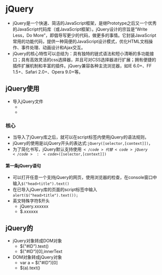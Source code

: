 # jQuery
- jQuery是一个快速、简洁的JavaScript框架，是继Prototype之后又一个优秀的JavaScript代码库（或JavaScript框架）。jQuery设计的宗旨是“Write Less，Do More”，即倡导写更少的代码，做更多的事情。它封装JavaScript常用的功能代码，提供一种简便的JavaScript设计模式，优化HTML文档操作、事件处理、动画设计和Ajax交互。
- jQuery的核心特性可以总结为：具有独特的链式语法和短小清晰的多功能接口；具有高效灵活的css选择器，并且可对CSS选择器进行扩展；拥有便捷的插件扩展机制和丰富的插件。jQuery兼容各种主流浏览器，如IE 6.0+、FF 1.5+、Safari 2.0+、Opera 9.0+等。

<script src="https://cdn.bootcss.com/jquery/3.2.1/jquery.js"></script>

## jQuery使用
- 导入jQuery文件
	- <code><script src="../jquery3_0_0.js"></script></code>
	- <code><script src="https://cdn.bootcss.com/jquery/3.2.1/jquery.js"></script></code>


### 核心
- 当导入了jQuery库之后，就可以在script标签内使用jQuery的语法规则，
- jQuery的使用是以jQuery开头的表达式:<code>jQuery([selector,[context]])</code>，
- 为了简化书写，jQuery默认支持使用<code>$</code>代替<code>jQuery</code>:<code>$([selector,[context]])</code>

#### 第一条jQuery语句
- 可以打开任意一个支持jQuery的网页，使用浏览器的检查，在console窗口中输入<code>$("head>title").text()</code>
- 在已导入jQuery库的页面的script标签中输入<code>alert($("head>title").text());</code>
- 英文特殊字符$开头
	- jQuery.xxxxxx
	- $.xxxxxx


## jQuery的


- jQuery对象转成DOM对象
	- $("#ID").text()
	- $("#ID")[0],innerText
- DOM对象转成jQuery对象
	- var a = $("#ID")[0]
	- $(a).text()




























<script>$("code").css('color', '#D05')$("code").css('padding','0 4px')$("code").css('background','#fafafa')$("code").css('border','1px solid #ddd')</script>